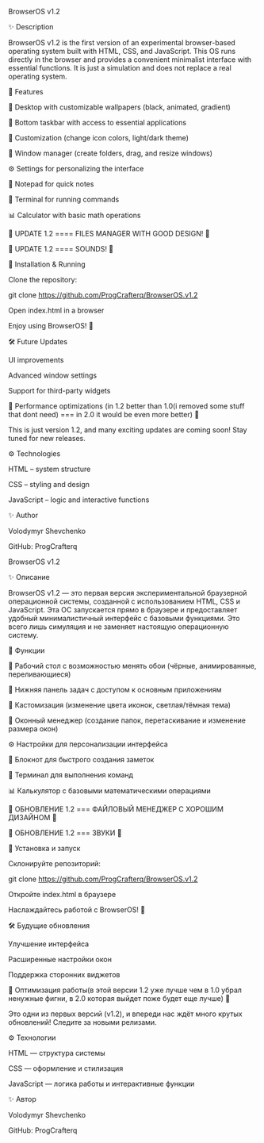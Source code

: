 BrowserOS v1.2

✨ Description

BrowserOS v1.2 is the first version of an experimental browser-based operating system built with HTML, CSS, and JavaScript. This OS runs directly in the browser and provides a convenient minimalist interface with essential functions. It is just a simulation and does not replace a real operating system.

🔧 Features

📁 Desktop with customizable wallpapers (black, animated, gradient)

🔄 Bottom taskbar with access to essential applications

🎨 Customization (change icon colors, light/dark theme)

🔢 Window manager (create folders, drag, and resize windows)

⚙️ Settings for personalizing the interface

📝 Notepad for quick notes

🤖 Terminal for running commands

📊 Calculator with basic math operations

👑 UPDATE 1.2  ==== FILES MANAGER WITH GOOD DESIGN! 👑

👑 UPDATE 1.2  ==== SOUNDS! 👑


📃 Installation & Running

Clone the repository:

git clone https://github.com/ProgCrafterq/BrowserOS.v1.2

Open index.html in a browser

Enjoy using BrowserOS! 🚀

🛠️ Future Updates

UI improvements

Advanced window settings

Support for third-party widgets

📲 Performance optimizations (in 1.2 better than 1.0(i removed some stuff that dont need) === in 2.0 it would be even more better) 📲

This is just version 1.2, and many exciting updates are coming soon! Stay tuned for new releases.

⚙️ Technologies

HTML – system structure

CSS – styling and design

JavaScript – logic and interactive functions

✨ Author

Volodymyr Shevchenko

GitHub:  ProgCrafterq

BrowserOS v1.2

✨ Описание

BrowserOS v1.2 — это первая версия экспериментальной браузерной операционной системы, созданной с использованием HTML, CSS и JavaScript. Эта ОС запускается прямо в браузере и предоставляет удобный минималистичный интерфейс с базовыми функциями. Это всего лишь симуляция и не заменяет настоящую операционную систему.

🔧 Функции

📁 Рабочий стол с возможностью менять обои (чёрные, анимированные, переливающиеся)

🔄 Нижняя панель задач с доступом к основным приложениям

🎨 Кастомизация (изменение цвета иконок, светлая/тёмная тема)

🔢 Оконный менеджер (создание папок, перетаскивание и изменение размера окон)

⚙️ Настройки для персонализации интерфейса

📝 Блокнот для быстрого создания заметок

🤖 Терминал для выполнения команд

📊 Калькулятор с базовыми математическими операциями

👑 ОБНОВЛЕНИЕ 1.2 === ФАЙЛОВЫЙ МЕНЕДЖЕР С ХОРОШИМ ДИЗАЙНОМ 👑

👑 ОБНОВЛЕНИЕ 1.2 === ЗВУКИ 👑


📃 Установка и запуск

Склонируйте репозиторий:

git clone https://github.com/ProgCrafterq/BrowserOS.v1.2

Откройте index.html в браузере

Наслаждайтесь работой с BrowserOS! 🚀

🛠️ Будущие обновления

Улучшение интерфейса

Расширенные настройки окон

Поддержка сторонних виджетов

📲 Оптимизация работы(в этой версии 1.2 уже лучше чем в 1.0 убрал ненужные фигни, в 2.0 которая выйдет поже будет еще лучше) 📲

Это одни из первых версий (v1.2), и впереди нас ждёт много крутых обновлений! Следите за новыми релизами.

⚙️ Технологии

HTML — структура системы

CSS — оформление и стилизация

JavaScript — логика работы и интерактивные функции

✨ Автор 

Volodymyr Shevchenko 

GitHub: ProgCrafterq

